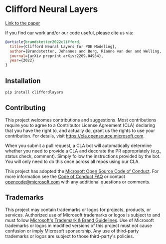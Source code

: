 
# Clifford Neural Layers



<a href="https://arxiv.org/abs/2209.04934">Link to the paper</a>

If you find our work and/or our code useful, please cite us via:

```bibtex
@article{brandstetter2022clifford,
  title={Clifford Neural Layers for PDE Modeling},
  author={Brandstetter, Johannes and Berg, Rianne van den and Welling, Max and Gupta, Jayesh K},
  journal={arXiv preprint arXiv:2209.04934},
  year={2022}
}
```

## Installation

```bash
pip install cliffordlayers
```

## Contributing

This project welcomes contributions and suggestions.  Most contributions require you to agree to a
Contributor License Agreement (CLA) declaring that you have the right to, and actually do, grant us
the rights to use your contribution. For details, visit https://cla.opensource.microsoft.com.

When you submit a pull request, a CLA bot will automatically determine whether you need to provide
a CLA and decorate the PR appropriately (e.g., status check, comment). Simply follow the instructions
provided by the bot. You will only need to do this once across all repos using our CLA.

This project has adopted the [Microsoft Open Source Code of Conduct](https://opensource.microsoft.com/codeofconduct/).
For more information see the [Code of Conduct FAQ](https://opensource.microsoft.com/codeofconduct/faq/) or
contact [opencode@microsoft.com](mailto:opencode@microsoft.com) with any additional questions or comments.

## Trademarks

This project may contain trademarks or logos for projects, products, or services. Authorized use of Microsoft
trademarks or logos is subject to and must follow
[Microsoft's Trademark & Brand Guidelines](https://www.microsoft.com/en-us/legal/intellectualproperty/trademarks/usage/general).
Use of Microsoft trademarks or logos in modified versions of this project must not cause confusion or imply Microsoft sponsorship.
Any use of third-party trademarks or logos are subject to those third-party's policies.
